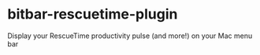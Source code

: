 # bitbar-rescuetime-plugin
Display your RescueTime productivity pulse (and more!) on your Mac menu bar
